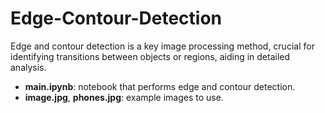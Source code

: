 # Edge-Contour-Detection
Edge and contour detection is a key image processing method, crucial for identifying transitions between objects or regions, aiding in detailed analysis.
- <b>main.ipynb</b>: notebook that performs edge and contour detection.
- <b>image.jpg</b>, <b>phones.jpg</b>: example images to use.
